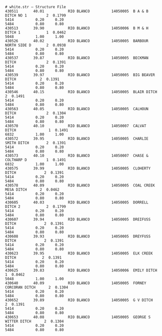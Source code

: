     # white.str – Structure File
    430511       40.01           RIO BLANCO          14050005  B A & B DITCH NO 1         2  0.1799 
    5414          0.20     0.20 
    5484          0.80     0.80 
    430513       39.90           RIO BLANCO          14050006  B M & H DITCH 1            1  0.0462 
    5048          1.00     1.00 
    430526       40.02           RIO BLANCO          14050005  BARBOUR NORTH SIDE D       2  0.0938 
    5414          0.20     0.20 
    5484          0.80     0.80 
    430537       39.87           RIO BLANCO          14050005  BECKMAN DITCH              2  0.1391 
    5414          0.20     0.20 
    5484          0.80     0.80 
    430539       39.97           RIO BLANCO          14050005  BIG BEAVER DITCH           2  0.1391 
    5414          0.20     0.20 
    5484          0.80     0.80 
    430546       40.15           RIO BLANCO          14050005  BLAIR DITCH                2  0.1491 
    5414          0.20     0.20 
    5484          0.80     0.80 
    430563       40.05           RIO BLANCO          14050005  CALHOUN DITCH              2  0.1304 
    5414          0.20     0.20 
    5484          0.80     0.80 
    430570       40.10           RIO BLANCO          14050007  CALVAT DITCH               1  0.1491 
    6832          1.00     1.00 
    430572       39.95           RIO BLANCO          14050005  CHARLIE SMITH DITCH        2  0.1391 
    5414          0.20     0.20 
    5484          0.80     0.80 
    430573       40.10           RIO BLANCO          14050007  CHASE & COLTHARP D         1  0.1491 
    6832          1.00     1.00 
    430575       39.99           RIO BLANCO          14050005  CLOHERTY DITCH             2  0.1391 
    5414          0.20     0.20 
    5484          0.80     0.80 
    430578       40.09           RIO BLANCO          14050005  COAL CREEK MESA DITCH      2  0.0462 
    5414          0.20     0.20 
    5484          0.80     0.80 
    430605       40.03           RIO BLANCO          14050005  DORRELL DITCH 2            2  0.1799 
    5414          0.20     0.20 
    5484          0.80     0.80 
    430607       39.94           RIO BLANCO          14050005  DREIFUSS DITCH             2  0.1391 
    5414          0.20     0.20 
    5484          0.80     0.80 
    430608       39.93           RIO BLANCO          14050005  DREYFUSS DITCH             2  0.1391 
    5414          0.20     0.20 
    5484          0.80     0.80 
    430623       39.95           RIO BLANCO          14050005  ELK CREEK DITCH            2  0.1391 
    5414          0.20     0.20 
    5484          0.80     0.80 
    430625       39.83           RIO BLANCO          14050006  EMILY DITCH                1  0.0462 
    5048          1.00     1.00 
    430640       40.09           RIO BLANCO          14050005  FORNEY CORCORAN DITCH      2  0.1304 
    5414          0.20     0.20 
    5484          0.80     0.80 
    430652       39.89           RIO BLANCO          14050005  G V DITCH                  2  0.1391 
    5414          0.20     0.20 
    5484          0.80     0.80 
    430653       40.08           RIO BLANCO          14050005  GEORGE S WITTER DITCH      2  0.1304 
    5414          0.20     0.20 
    5484          0.80     0.80